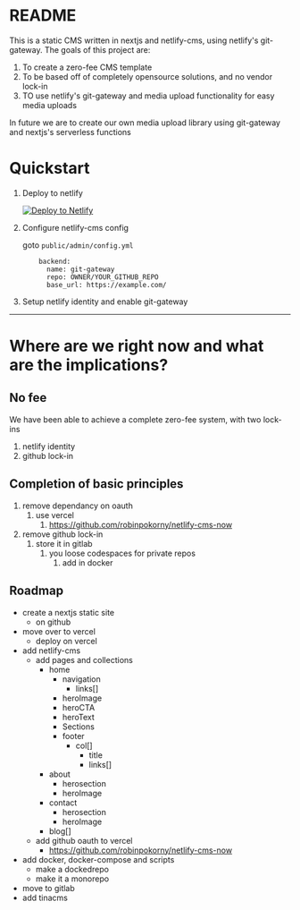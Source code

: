 # README
This is a static CMS written in nextjs and netlify-cms, using netlify's git-gateway.
The goals of this project are:
1. To create a zero-fee CMS template
2. To be based off of completely opensource solutions, and no vendor lock-in
3. TO use netlify's git-gateway and media upload functionality for easy media uploads

In future we are to create our own media upload library using git-gateway and nextjs's
serverless functions

# Quickstart
1. Deploy to netlify

    [![Deploy to Netlify](https://vercel.com/button)](https://app.netlify.com/start/deploy?repository=https://github.com/kaziridwan/nextlify-netlify-starter)

2. Configure netlify-cms config

    goto `public/admin/config.yml`
      ```
          backend:
            name: git-gateway
            repo: OWNER/YOUR_GITHUB_REPO
            base_url: https://example.com/

      ```
3. Setup netlify identity and enable git-gateway

---

# Where are we right now and what are the implications?
## No fee
We have been able to achieve a complete zero-fee system, with two lock-ins
1. netlify identity
2. github lock-in

## Completion of basic principles
1. remove dependancy on oauth
   1. use vercel
      1. https://github.com/robinpokorny/netlify-cms-now
2. remove github lock-in
   1. store it in gitlab
      1. you loose codespaces for private repos
         1. add in docker

## Roadmap
- create a nextjs static site
  <!-- - on gitlab -->
  - on github
- move over to vercel
  - deploy on vercel
- add netlify-cms
  - add pages and collections
    - home
      - navigation
        - links[]
      - heroImage
      - heroCTA
      - heroText
      - Sections
      - footer
        - col[]
          - title
          - links[]
    - about
      - herosection
      - heroImage
    - contact
      - herosection
      - heroImage
    - blog[]
  <!-- - add gitlab oauth to vercel -->
  - add github oauth to vercel
    - https://github.com/robinpokorny/netlify-cms-now
- add docker, docker-compose and scripts
  - make a dockedrepo
  - make it a monorepo
- move to gitlab
- add tinacms
